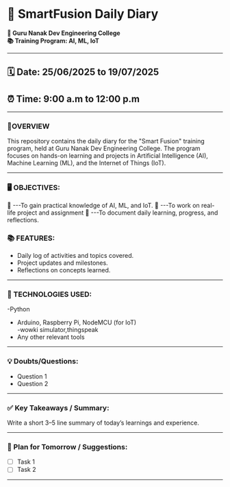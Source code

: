 # 📘 SmartFusion Daily Diary  
**📍 Guru Nanak Dev Engineering College**  
**📚 Training Program: AI, ML, IoT**  

---

## 🗓️ Date: 25/06/2025 to 19/07/2025   
## ⏰ Time: 9:00 a.m to 12:00 p.m

---

### 🧠OVERVIEW
 This repository contains the daily diary for the "Smart Fusion" training program, held at Guru Nanak Dev Engineering College. The program focuses on hands-on learning and projects in Artificial Intelligence (AI), Machine Learning (ML), and the Internet of Things (IoT).


---

### 🖥️ OBJECTIVES:
🔰
---To gain practical knowledge of AI, ML, and IoT.
🔰
---To work on real-life project and assignment 
🔰
---To document daily learning, progress, and reflections.

### 📚 FEATURES:
- Daily log of activities and topics covered. 
- Project updates and milestones.
- Reflections on concepts learned.
---

### 🤖 TECHNOLOGIES USED:
-Python
- Arduino, Raspberry Pi, NodeMCU (for IoT)  
-wowki simulator,thingspeak 
- Any other relevant tools  

---

### 💡 Doubts/Questions:
- Question 1  
- Question 2  

---

### ✅ Key Takeaways / Summary:
Write a short 3–5 line summary of today’s learnings and experience.

---

### 🧭 Plan for Tomorrow / Suggestions:
- [ ] Task 1  
- [ ] Task 2  

---
